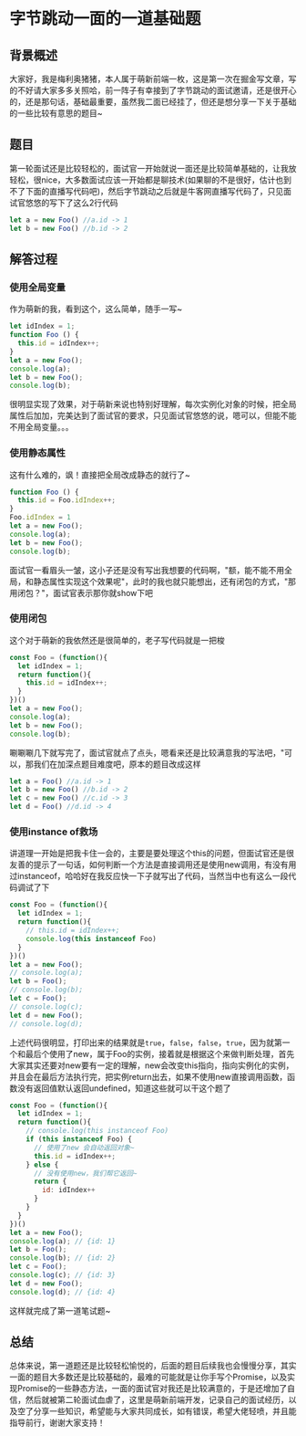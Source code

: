 # 字节跳动一面的一道基础题

## 背景概述

大家好，我是梅利奥猪猪，本人属于萌新前端一枚，这是第一次在掘金写文章，写的不好请大家多多关照哈，前一阵子有幸接到了字节跳动的面试邀请，还是很开心的，还是那句话，基础最重要，虽然我二面已经挂了，但还是想分享一下关于基础的一些比较有意思的题目~

## 题目

第一轮面试还是比较轻松的，面试官一开始就说一面还是比较简单基础的，让我放轻松，很nice，大多数面试应该一开始都是聊技术(如果聊的不是很好，估计也到不了下面的直播写代码吧)，然后字节跳动之后就是牛客网直播写代码了，只见面试官悠悠的写下了这么2行代码

```js
let a = new Foo() //a.id -> 1
let b = new Foo() //b.id -> 2
```

## 解答过程

### 使用全局变量

作为萌新的我，看到这个，这么简单，随手一写~

```js
let idIndex = 1;
function Foo () {
  this.id = idIndex++;
}
let a = new Foo();
console.log(a);
let b = new Foo();
console.log(b);
```

很明显实现了效果，对于萌新来说也特别好理解，每次实例化对象的时候，把全局属性后加加，完美达到了面试官的要求，只见面试官悠悠的说，嗯可以，但能不能不用全局变量。。。

### 使用静态属性

这有什么难的，飒！直接把全局改成静态的就行了~

```js
function Foo () {
  this.id = Foo.idIndex++;
}
Foo.idIndex = 1
let a = new Foo();
console.log(a);
let b = new Foo();
console.log(b);
```

面试官一看眉头一皱，这小子还是没有写出我想要的代码啊，"额，能不能不用全局，和静态属性实现这个效果呢"，此时的我也就只能想出，还有闭包的方式，"那用闭包？"，面试官表示那你就show下吧

### 使用闭包

这个对于萌新的我依然还是很简单的，老子写代码就是一把梭

```js
const Foo = (function(){
  let idIndex = 1;
  return function(){
    this.id = idIndex++;
  }
})()
let a = new Foo();
console.log(a);
let b = new Foo();
console.log(b);
```

唰唰唰几下就写完了，面试官就点了点头，嗯看来还是比较满意我的写法吧，"可以，那我们在加深点题目难度吧，原本的题目改成这样

```js
let a = Foo() //a.id -> 1
let b = new Foo() //b.id -> 2
let c = new Foo() //c.id -> 3
let d = Foo() //d.id -> 4
```

### 使用instance of救场

讲道理一开始是把我卡住一会的，主要是要处理这个this的问题，但面试官还是很友善的提示了一句话，如何判断一个方法是直接调用还是使用new调用，有没有用过instanceof，哈哈好在我反应快一下子就写出了代码，当然当中也有这么一段代码调试了下

```js
const Foo = (function(){
  let idIndex = 1;
  return function(){
    // this.id = idIndex++;
    console.log(this instanceof Foo)
  }
})()
let a = new Foo();
// console.log(a);
let b = Foo();
// console.log(b);
let c = Foo();
// console.log(c);
let d = new Foo();
// console.log(d);
```

上述代码很明显，打印出来的结果就是`true`，`false`，`false`，`true`，因为就第一个和最后个使用了new，属于Foo的实例，接着就是根据这个来做判断处理，首先大家其实还要对new要有一定的理解，new会改变this指向，指向实例化的实例，并且会在最后方法执行完，把实例return出去，如果不使用new直接调用函数，函数没有返回值默认返回undefined，知道这些就可以干这个题了

```js
const Foo = (function(){
  let idIndex = 1;
  return function(){
    // console.log(this instanceof Foo)
    if (this instanceof Foo) {
      // 使用了new 会自动返回对象~
      this.id = idIndex++;
    } else {
      // 没有使用new，我们帮它返回~
      return {
        id: idIndex++
      }
    }
  }
})()
let a = new Foo();
console.log(a); // {id: 1}
let b = Foo();
console.log(b); // {id: 2}
let c = Foo();
console.log(c); // {id: 3}
let d = new Foo();
console.log(d); // {id: 4}
```

这样就完成了第一道笔试题~

## 总结

总体来说，第一道题还是比较轻松愉悦的，后面的题目后续我也会慢慢分享，其实一面的题目大多数还是比较基础的，最难的可能就是让你手写个Promise，以及实现Promise的一些静态方法，一面的面试官对我还是比较满意的，于是还增加了自信，然后就被第二轮面试血虐了，这里是萌新前端开发，记录自己的面试经历，以及空了分享一些知识，希望能与大家共同成长，如有错误，希望大佬轻喷，并且能指导前行，谢谢大家支持！
